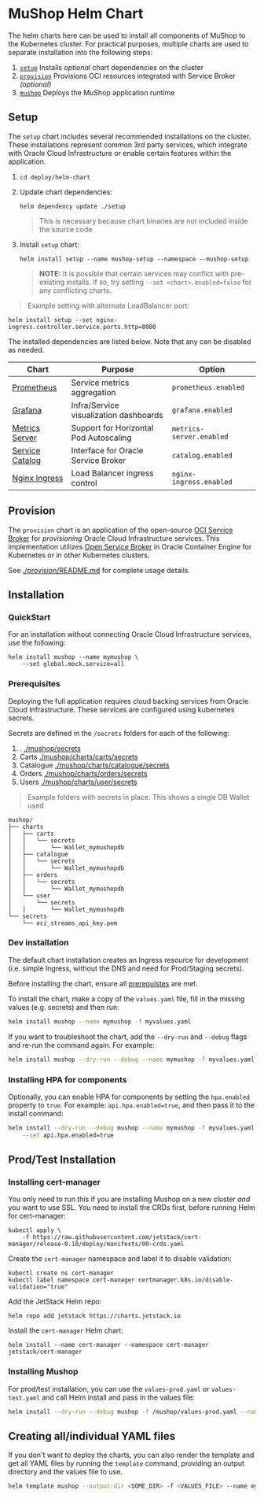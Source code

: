 # MuShop Helm Chart

The helm charts here can be used to install all components of MuShop to the Kubernetes cluster.
For practical purposes, multiple charts are used to separate installation into the following steps:

1. [`setup`](#setup) Installs _optional_ chart dependencies on the cluster
1. [`provision`](#provision) Provisions OCI resources integrated with Service Broker _(optional)_
1. [`mushop`](#installation) Deploys the MuShop application runtime

## Setup

The `setup` chart includes several recommended installations on the cluster. These
installations represent common 3rd party services, which integrate with
Oracle Cloud Infrastructure or enable certain features within the application.

1. `cd deploy/helm-chart`
1. Update chart dependencies:

    ```text
    helm dependency update ./setup
    ```

    > This is necessary because chart binaries are not included inside the source code

1. Install `setup` chart:

    ```text
    helm install setup --name mushop-setup --namespace --mushop-setup
    ```

    > **NOTE:** It is possible that certain services may conflict with pre-existing installs. If so, try setting `--set <chart>.enabled=false` for any conflicting charts.

> Example setting with alternate LoadBalancer port:

```text
helm install setup --set nginx-ingress.controller.service.ports.http=8000
```

The installed dependencies are listed below. Note that any can be disabled as needed.

| Chart | Purpose | Option |
|---|---|---|
| [Prometheus](https://github.com/helm/charts/blob/master/stable/prometheus/README.md) | Service metrics aggregation | `prometheus.enabled` |
| [Grafana](https://github.com/helm/charts/blob/master/stable/grafana/README.md) | Infra/Service visualization dashboards | `grafana.enabled` |
| [Metrics Server](https://github.com/helm/charts/blob/master/stable/metrics-server/README.md) | Support for Horizontal Pod Autoscaling | `metrics-server.enabled` |
| [Service Catalog](https://github.com/kubernetes-sigs/service-catalog/blob/master/charts/catalog/README.md) | Interface for Oracle Service Broker | `catalog.enabled` |
| [Nginx Ingress](https://github.com/helm/charts/blob/master/stable/nginx-ingress/README.md) | Load Balancer ingress control | `nginx-ingress.enabled` |

## Provision

The `provision` chart is an application of the open-source [OCI Service Broker](https://github.com/oracle/oci-service-broker)
for _provisioning_ Oracle Cloud Infrastructure services. This implementation utilizes [Open Service Broker](https://github.com/openservicebrokerapi/servicebroker/blob/v2.14/spec.md) in Oracle Container Engine for Kubernetes or in other Kubernetes clusters.

See [./provision/README.md](./provision/README.md) for complete usage details.

## Installation

### QuickStart

For an installation without connecting Oracle Cloud Infrastructure services, use the following:

```text
helm install mushop --name mymushop \
    --set global.mock.service=all
```

### Prerequisites

Deploying the full application requires cloud backing services from Oracle Cloud Infrastructure. These services are configured using kubernetes secrets.

Secrets are defined in the `/secrets` folders for each of the following:

1. . [./mushop/secrets](./secrets/README.md)
1. Carts [./mushop/charts/carts/secrets](./mushop/charts/carts/secrets/README.md)
1. Catalogue [./mushop/charts/catalogue/secrets](./mushop/charts/catalogue/secrets/README.md)
1. Orders [./mushop/charts/orders/secrets](./mushop/charts/orders/secrets/README.md)
1. Users [./mushop/charts/user/secrets](./mushop/charts/user/secrets/README.md)

> Example folders with secrets in place. This shows a single DB Wallet used

```text
mushop/
├── charts
│   ├── carts
│   │   └── secrets
│   │       └── Wallet_mymushopdb
│   ├── catalogue
│   │   └── secrets
│   │       └── Wallet_mymushopdb
│   ├── orders
│   │   └── secrets
│   │       └── Wallet_mymushopdb
│   └── user
│       └── secrets
│   │       └── Wallet_mymushopdb
└── secrets
    └── oci_streams_api_key.pem
```

### Dev installation

The default chart installation creates an Ingress resource for development (i.e. simple Ingress, without the DNS and need for Prod/Staging secrets).

Before installing the chart, ensure all [prerequistes](#prerequisites) are met.

To install the chart, make a copy of the `values.yaml` file, fill in the missing values (e.g. secrets) and then run:

```bash
helm install mushop --name mymushop -f myvalues.yaml
```

If you want to troubleshoot the chart, add the `--dry-run` and `--debug` flags and re-run the command again. For example:

```bash
helm install mushop --dry-run --debug --name mymushop -f myvalues.yaml
```

### Installing HPA for components

Optionally, you can enable HPA for components by setting the `hpa.enabled` property to `true`. For example: `api.hpa.enabled=true`, and then pass it to the install command:

```bash
helm install --dry-run --debug mushop --name mymushop -f myvalues.yaml \
    --set api.hpa.enabled=true
```

## Prod/Test Installation

### Installing cert-manager

You only need to run this if you are installing Mushop on a new cluster *and* you want to use SSL. You need to install the CRDs first, before running Helm for cert-manager:

```text
kubectl apply \
    -f https://raw.githubusercontent.com/jetstack/cert-manager/release-0.10/deploy/manifests/00-crds.yaml
```

Create the `cert-manager` namespace and label it to disable validation:

```text
kubectl create ns cert-manager
kubectl label namespace cert-manager certmanager.k8s.io/disable-validation="true"
```

Add the JetStack Helm repo:

```text
helm repo add jetstack https://charts.jetstack.io
```

Install the `cert-manager` Helm chart:

```text
helm install --name cert-manager --namespace cert-manager jetstack/cert-manager
```

### Installing Mushop

For prod/test installation, you can use the `values-prod.yaml` or `values-test.yaml` and call Helm install and pass in the values file:

```bash
helm install --dry-run --debug mushop -f /mushop/values-prod.yaml --name mymushop
```

## Creating all/individual YAML files

If you don't want to deploy the charts, you can also render the template and get all YAML files by running the `template` command,  providing an output directory and the values file to use.

```bash
helm template mushop --output-dir <SOME_DIR> -f <VALUES_FILE> --name mymushop
```
